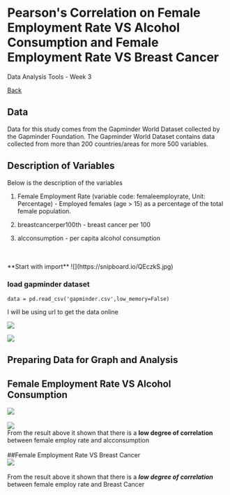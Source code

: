# Pearson's Correlation on Female Employment Rate VS Alcohol Consumption and Female Employment Rate VS Breast Cancer

Data Analysis Tools - Week 3

[Back](readme.md)

## Data
Data for this study comes from the Gapminder World Dataset collected by the Gapminder Foundation. The Gapminder World Dataset contains data collected from more than 200 countries/areas for more 500 variables.

## Description of Variables
Below is the description of the variables

1. Female Employment Rate (variable code: femaleemployrate, Unit: Percentage) - Employed females (age > 15) as a percentage of the total female population.

2. breastcancerper100th - breast cancer per 100

3. alcconsumption - per capita alcohol consumption    
<br>
<br>
**Start with import**   
![](https://snipboard.io/QEczkS.jpg)

### load gapminder dataset

```
data = pd.read_csv('gapminder.csv',low_memory=False)
```
I will be using url to get the data online

![](https://snipboard.io/rXNxDT.jpg)  

![](https://snipboard.io/UrQWHi.jpg)  

## Preparing Data for Graph and Analysis
## Female Employment Rate VS Alcohol Consumption
![](https://snipboard.io/XdoeJ0.jpg)    
<br>
![](https://snipboard.io/kpXG7w.jpg)    
From the result above it shown that there is a **low degree of correlation** between female employ rate and alcconsumption
<br>
<br>
##Female Employment Rate VS Breast Cancer
<br>
![](https://snipboard.io/4onsAa.jpg)    
<br>
From the result above it shown that there is a ***low degree of correlation*** between female employ rate and Breast Cancer
